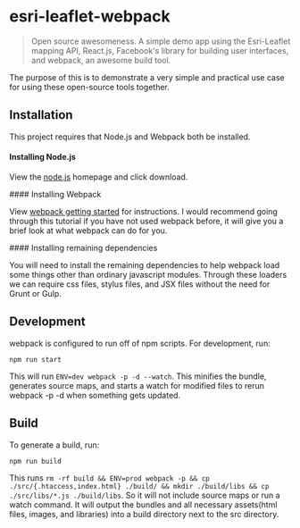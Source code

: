 esri-leaflet-webpack
====================
> Open source awesomeness.  A simple demo app using the Esri-Leaflet mapping API, React.js, Facebook's library for building user interfaces, and webpack, an awesome build tool.

<p>The purpose of this is to demonstrate a very simple and practical use case for using these open-source tools together.</p>

## Installation

This project requires that Node.js and Webpack both be installed.

#### Installing Node.js
<p>View the <a href='http://nodejs.org' target='_blank'>node.js</a> homepage and click download.</p>
#### Installing Webpack
<p>View <a href='http://webpack.github.io/docs/tutorials/getting-started/' target='_blank'>webpack getting started</a> for instructions.  I would recommend going through this tutorial if you have not used webpack before, it will give you a brief look at what webpack can do for you.</p>
#### Installing remaining dependencies
<p>You will need to install the remaining dependencies to help webpack load some things other than ordinary javascript modules.  Through these loaders we can require css files, stylus files, and JSX files without the need for Grunt or Gulp.</p>

## Development
<p>webpack is configured to run off of npm scripts.  For development, run:</p><pre lang="text"><code>npm run start</code></pre>
<p>This will run <code>ENV=dev webpack -p -d --watch</code>. This minifies the bundle, generates source maps, and starts a watch for modified files to rerun webpack -p -d when something gets updated.</p>

## Build
<p>To generate a build, run:</p>
<pre lang='text'>
<code>npm run build</code>
</pre>
<p>This runs <code>rm -rf build && ENV=prod webpack -p && cp ./src/{.htaccess,index.html} ./build/ && mkdir ./build/libs && cp ./src/libs/*.js ./build/libs</code>. So it will not include source maps or run a watch command. It will output the bundles and all necessary assets(html files, images, and libraries) into a build directory next to the src directory.</p>
